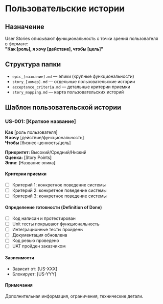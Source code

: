 # Пользовательские истории

## Назначение
User Stories описывают функциональность с точки зрения пользователя в формате:  
**"Как [роль], я хочу [действие], чтобы [цель]"**

## Структура папки
- `epic_[название].md` — эпики (крупные функциональности)
- `story_[номер].md` — отдельные пользовательские истории
- `acceptance_criteria.md` — детальные критерии приемки
- `story_mapping.md` — карта пользовательских историй

## Шаблон пользовательской истории

### US-001: [Краткое название]

**Как** [роль пользователя]  
**Я хочу** [действие/функциональность]  
**Чтобы** [бизнес-ценность/цель]

**Приоритет:** Высокий/Средний/Низкий  
**Оценка:** [Story Points]  
**Эпик:** [Название эпика]

#### Критерии приемки
- [ ] Критерий 1: конкретное поведение системы
- [ ] Критерий 2: конкретное поведение системы
- [ ] Критерий 3: конкретное поведение системы

#### Определение готовности (Definition of Done)
- [ ] Код написан и протестирован
- [ ] Unit тесты покрывают функциональность
- [ ] Интеграционные тесты пройдены
- [ ] Документация обновлена
- [ ] Код ревью проведено
- [ ] UAT пройден заказчиком

#### Зависимости
- Зависит от: [US-XXX]
- Блокирует: [US-YYY]

#### Примечания
Дополнительная информация, ограничения, технические детали.
